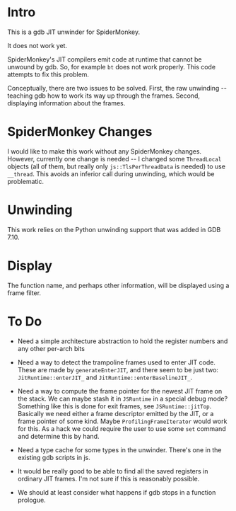 # Intro

This is a gdb JIT unwinder for SpiderMonkey.

It does not work yet.

SpiderMonkey's JIT compilers emit code at runtime that cannot be
unwound by gdb.  So, for example `bt` does not work properly.  This
code attempts to fix this problem.

Conceptually, there are two issues to be solved.  First, the raw
unwinding -- teaching gdb how to work its way up through the frames.
Second, displaying information about the frames.

# SpiderMonkey Changes

I would like to make this work without any SpiderMonkey changes.
However, currently one change is needed -- I changed some
`ThreadLocal` objects (all of them, but really only
`js::TlsPerThreadData` is needed) to use `__thread`.  This avoids an
inferior call during unwinding, which would be problematic.

# Unwinding

This work relies on the Python unwinding support that was added in
GDB 7.10.

# Display

The function name, and perhaps other information, will be displayed
using a frame filter.

# To Do

* Need a simple architecture abstraction to hold the register numbers
  and any other per-arch bits

* Need a way to detect the trampoline frames used to enter JIT code.
  These are made by `generateEnterJIT`, and there seem to be just two:
  `JitRuntime::enterJIT_` and `JitRuntime::enterBaselineJIT_`.

* Need a way to compute the frame pointer for the newest JIT frame on
  the stack.  We can maybe stash it in `JSRuntime` in a special debug
  mode?  Something like this is done for exit frames, see
  `JSRuntime::jitTop`.  Basically we need either a frame descriptor
  emitted by the JIT, or a frame pointer of some kind.  Maybe
  `ProfilingFrameIterator` would work for this.  As a hack we could
  require the user to use some `set` command and determine this by
  hand.

* Need a type cache for some types in the unwinder.  There's one in
  the existing gdb scripts in js.

* It would be really good to be able to find all the saved registers
  in ordinary JIT frames.  I'm not sure if this is reasonably possible.

* We should at least consider what happens if gdb stops in a function
  prologue.
